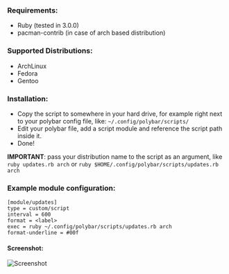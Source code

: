 ### Requirements:
- Ruby (tested in 3.0.0)
- pacman-contrib (in case of arch based distribution)

### Supported Distributions: 
- ArchLinux 
- Fedora 
- Gentoo

### Installation: 
- Copy the script to somewhere in your hard drive, for example right next to your polybar config file, like: `~/.config/polybar/scripts/` 
- Edit your polybar file, add a script module and reference the script path inside it. 
- Done!

**IMPORTANT**: pass your distribution name to the script as an argument, like 
`ruby updates.rb arch` 
or 
`ruby $HOME/.config/polybar/scripts/updates.rb arch`



### Example module configuration:
```
[module/updates]
type = custom/script
interval = 600
format = <label>
exec = ruby ~/.config/polybar/scripts/updates.rb arch
format-underline = #00f
```
#### Screenshot:
![Screenshot](https://github.com/GroovyWizard/polybar-dnf-update-script/blob/main/screenshot.png)
